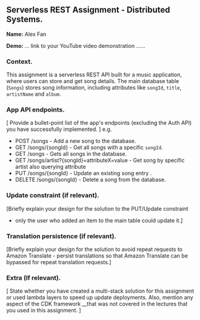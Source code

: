 ## Serverless REST Assignment - Distributed Systems.

__Name:__ Alex Fan

__Demo:__ ... link to your YouTube video demonstration ......

### Context.

This assignment is a serverless REST API built for a music application, where users can store and get song details. The main database table (`Songs`) stores song information, including attributes like `songId`, `title`, `artistName` and `album`.

### App API endpoints.

[ Provide a bullet-point list of the app's endpoints (excluding the Auth API) you have successfully implemented. ]
e.g.
 
- POST /songs - Add a new song to the database.
- GET /songs/{songId} - Get all songs with a specific `songId`.
- GET /songs - Gets all songs in the database.
- GET /songs/artist?{songId}=attributeX=value - Get song by specific artist also querying attribute
- PUT /songs/{songId} - Update an existing song entry .
- DELETE /songs/{songId} - Delete a song from the database.

### Update constraint (if relevant).

[Briefly explain your design for the solution to the PUT/Update constraint 
- only the user who added an item to the main table could update it.]

### Translation persistence (if relevant).

[Briefly explain your design for the solution to avoid repeat requests to Amazon Translate - persist translations so that Amazon Translate can be bypassed for repeat translation requests.]

###  Extra (If relevant).

[ State whether you have created a multi-stack solution for this assignment or used lambda layers to speed up update deployments. Also, mention any aspect of the CDK framework __that was not covered in the lectures that you used in this assignment. ]